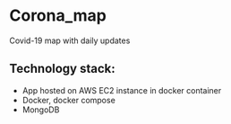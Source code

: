 # Corona_map
Covid-19 map with daily updates

## Technology stack:
- App hosted on AWS EC2 instance in docker container
- Docker, docker compose
- MongoDB
